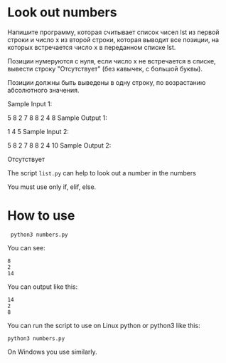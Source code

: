 # Look out numbers

Напишите программу, которая считывает список чисел lst из первой строки и число x из второй строки, которая выводит все позиции, на которых встречается число x в переданном списке lst.

Позиции нумеруются с нуля, если число x не встречается в списке, вывести строку "Отсутствует" (без кавычек, с большой буквы).

Позиции должны быть выведены в одну строку, по возрастанию абсолютного значения.

Sample Input 1:

5 8 2 7 8 8 2 4
8
Sample Output 1:

1 4 5
Sample Input 2:

5 8 2 7 8 8 2 4
10
Sample Output 2:

Отсутствует

The script ```list.py``` can help to look out a number in the numbers

You must use only if, elif, else.

# How to use

```
 python3 numbers.py
 ```
You can see:
```
8
2
14

```

You can output like this:
```
14
2
8

```
 



You can run the script to use on Linux python or python3 like this:

``` python3 numbers.py ``` 

On Windows you use similarly.